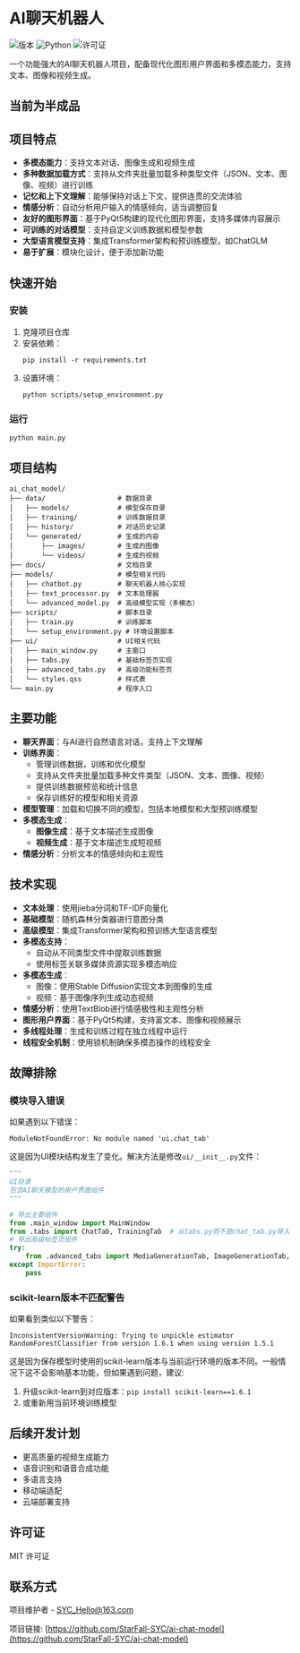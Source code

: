 # AI聊天机器人

![版本](https://img.shields.io/badge/版本-2.1.0-blue)
![Python](https://img.shields.io/badge/Python-3.10+-green)
![许可证](https://img.shields.io/badge/许可证-MIT-yellow)

一个功能强大的AI聊天机器人项目，配备现代化图形用户界面和多模态能力，支持文本、图像和视频生成。

## 当前为半成品

## 项目特点

- **多模态能力**：支持文本对话、图像生成和视频生成
- **多种数据加载方式**：支持从文件夹批量加载多种类型文件（JSON、文本、图像、视频）进行训练
- **记忆和上下文理解**：能够保持对话上下文，提供连贯的交流体验
- **情感分析**：自动分析用户输入的情感倾向，适当调整回复
- **友好的图形界面**：基于PyQt5构建的现代化图形界面，支持多媒体内容展示
- **可训练的对话模型**：支持自定义训练数据和模型参数
- **大型语言模型支持**：集成Transformer架构和预训练模型，如ChatGLM
- **易于扩展**：模块化设计，便于添加新功能

## 快速开始

### 安装

1. 克隆项目仓库
2. 安装依赖：
   ```
   pip install -r requirements.txt
   ```
3. 设置环境：
   ```
   python scripts/setup_environment.py
   ```

### 运行

```
python main.py
```

## 项目结构

```
ai_chat_model/
├── data/                  # 数据目录
│   ├── models/            # 模型保存目录
│   ├── training/          # 训练数据目录
│   ├── history/           # 对话历史记录
│   └── generated/         # 生成的内容
│       ├── images/        # 生成的图像
│       └── videos/        # 生成的视频
├── docs/                  # 文档目录
├── models/                # 模型相关代码
│   ├── chatbot.py         # 聊天机器人核心实现
│   ├── text_processor.py  # 文本处理器
│   └── advanced_model.py  # 高级模型实现（多模态）
├── scripts/               # 脚本目录
│   ├── train.py           # 训练脚本
│   └── setup_environment.py # 环境设置脚本
├── ui/                    # UI相关代码
│   ├── main_window.py     # 主窗口
│   ├── tabs.py            # 基础标签页实现
│   ├── advanced_tabs.py   # 高级功能标签页
│   └── styles.qss         # 样式表
└── main.py                # 程序入口
```

## 主要功能

- **聊天界面**：与AI进行自然语言对话，支持上下文理解
- **训练界面**：
  - 管理训练数据，训练和优化模型
  - 支持从文件夹批量加载多种文件类型（JSON、文本、图像、视频）
  - 提供训练数据预览和统计信息
  - 保存训练好的模型和相关资源
- **模型管理**：加载和切换不同的模型，包括本地模型和大型预训练模型
- **多模态生成**：
  - **图像生成**：基于文本描述生成图像
  - **视频生成**：基于文本描述生成短视频
- **情感分析**：分析文本的情感倾向和主观性

## 技术实现

- **文本处理**：使用jieba分词和TF-IDF向量化
- **基础模型**：随机森林分类器进行意图分类
- **高级模型**：集成Transformer架构和预训练大型语言模型
- **多模态支持**：
  - 自动从不同类型文件中提取训练数据
  - 使用标签关联多媒体资源实现多模态响应
- **多模态生成**：
  - 图像：使用Stable Diffusion实现文本到图像的生成
  - 视频：基于图像序列生成动态视频
- **情感分析**：使用TextBlob进行情感极性和主观性分析
- **图形用户界面**：基于PyQt5构建，支持富文本、图像和视频展示
- **多线程处理**：生成和训练过程在独立线程中运行
- **线程安全机制**：使用锁机制确保多模态操作的线程安全

## 故障排除

### 模块导入错误

如果遇到以下错误：
```
ModuleNotFoundError: No module named 'ui.chat_tab'
```

这是因为UI模块结构发生了变化。解决方法是修改`ui/__init__.py`文件：

```python
"""
UI目录
包含AI聊天模型的用户界面组件
"""

# 导出主要组件
from .main_window import MainWindow
from .tabs import ChatTab, TrainingTab  # 从tabs.py而不是chat_tab.py导入
# 导出高级标签页组件
try:
    from .advanced_tabs import MediaGenerationTab, ImageGenerationTab, VideoGenerationTab
except ImportError:
    pass
```

### scikit-learn版本不匹配警告

如果看到类似以下警告：
```
InconsistentVersionWarning: Trying to unpickle estimator RandomForestClassifier from version 1.6.1 when using version 1.5.1
```

这是因为保存模型时使用的scikit-learn版本与当前运行环境的版本不同。一般情况下这不会影响基本功能，但如果遇到问题，建议:
1. 升级scikit-learn到对应版本：`pip install scikit-learn==1.6.1`
2. 或重新用当前环境训练模型

## 后续开发计划

- 更高质量的视频生成能力
- 语音识别和语音合成功能
- 多语言支持
- 移动端适配
- 云端部署支持

## 许可证

MIT 许可证

## 联系方式

项目维护者 - SYC_Hello@163.com

项目链接: [https://github.com/StarFall-SYC/ai-chat-model](https://github.com/StarFall-SYC/ai-chat-model) 